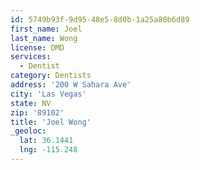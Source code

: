 ```yaml
---
id: 5749b93f-9d95-48e5-8d0b-1a25a80b6d89
first_name: Joel
last_name: Wong
license: DMD
services:
  - Dentist
category: Dentists
address: '200 W Sahara Ave'
city: 'Las Vegas'
state: NV
zip: '89102'
title: 'Joel Wong'
_geoloc:
  lat: 36.1441
  lng: -115.248
---
```

